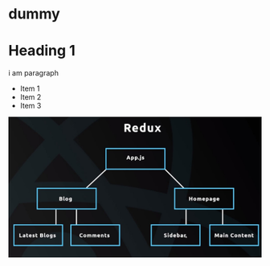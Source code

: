 # dummy
<h1>Heading 1</h1>

<p>i am paragraph</p>

<ul>
<li>Item 1</li>
<li>Item 2</li>
<li>Item 3</li>
</ul>

<img src="redux.jpg" />
